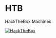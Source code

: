 # HTB
HackTheBox Machines

<a href="https://www.hackthebox.com/profile/355956"><img src="http://www.hackthebox.com/badge/image/355956" alt="HackTheBox"></a>
